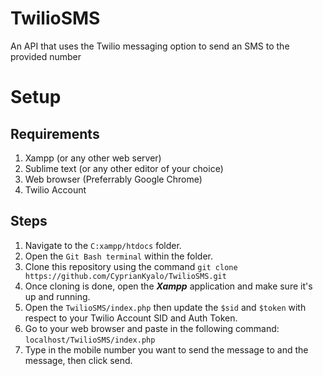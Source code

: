 # TwilioSMS
An API that uses the Twilio messaging option to send an SMS to the provided number

# Setup
## Requirements
1. Xampp (or any other web server)
2. Sublime text (or any other editor of your choice)
3. Web browser (Preferrably Google Chrome)
4. Twilio Account

## Steps
1. Navigate to the `C:xampp/htdocs` folder.
2. Open the ``Git Bash terminal`` within the folder.
3. Clone this repository using the command ``git clone https://github.com/CyprianKyalo/TwilioSMS.git``
4. Once cloning is done, open the ***Xampp*** application and make sure it's up and running.
5. Open the ``TwilioSMS/index.php`` then update the `$sid` and `$token` with respect to your Twilio Account SID and Auth Token.
5. Go to your web browser and paste in the following command: ``localhost/TwilioSMS/index.php``
6. Type in the mobile number you want to send the message to and the message, then click send.
